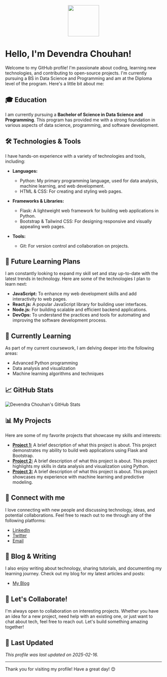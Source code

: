 <div id="header" align="center">
  <img src="https://media.giphy.com/media/M9gbBd9nbDrOTu1Mqx/giphy.gif" width="100"/>
</div>

# Hello, I'm Devendra Chouhan!

Welcome to my GitHub profile! I'm passionate about coding, learning new technologies, and contributing to open-source projects. I'm currently pursuing a BS in Data Science and Programming and am at the Diploma level of the program. Here's a little bit about me:

## 🎓 Education

I am currently pursuing a **Bachelor of Science in Data Science and Programming**. This program has provided me with a strong foundation in various aspects of data science, programming, and software development. 

## 🛠️ Technologies & Tools

I have hands-on experience with a variety of technologies and tools, including:

- **Languages:**
  - Python: My primary programming language, used for data analysis, machine learning, and web development.
  - HTML & CSS: For creating and styling web pages.
  
- **Frameworks & Libraries:**
  - Flask: A lightweight web framework for building web applications in Python.
  - Bootstrap & Tailwind CSS: For designing responsive and visually appealing web pages.
  
- **Tools:**
  - Git: For version control and collaboration on projects.

## 🚀 Future Learning Plans

I am constantly looking to expand my skill set and stay up-to-date with the latest trends in technology. Here are some of the technologies I plan to learn next:

- **JavaScript:** To enhance my web development skills and add interactivity to web pages.
- **React.js:** A popular JavaScript library for building user interfaces.
- **Node.js:** For building scalable and efficient backend applications.
- **DevOps:** To understand the practices and tools for automating and improving the software development process.

## 🌱 Currently Learning

As part of my current coursework, I am delving deeper into the following areas:

- Advanced Python programming
- Data analysis and visualization
- Machine learning algorithms and techniques

## 📈 GitHub Stats

![Devendra Chouhan's GitHub Stats](https://github-readme-stats.vercel.app/api?username=devendra-sjt&show_icons=true&theme=radical)

## 📊 My Projects

Here are some of my favorite projects that showcase my skills and interests:

- [**Project 1:**](https://github.com/devendra-sjt/project1) A brief description of what this project is about. This project demonstrates my ability to build web applications using Flask and Bootstrap.
- [**Project 2:**](https://github.com/devendra-sjt/project2) A brief description of what this project is about. This project highlights my skills in data analysis and visualization using Python.
- [**Project 3:**](https://github.com/devendra-sjt/project3) A brief description of what this project is about. This project showcases my experience with machine learning and predictive modeling.

## 🔗 Connect with me

I love connecting with new people and discussing technology, ideas, and potential collaborations. Feel free to reach out to me through any of the following platforms:

- [LinkedIn](https://www.linkedin.com/in/devendra-sjt)
- [Twitter](https://twitter.com/devendra-sjt)
- [Email](mailto:devendra.sjt@example.com)

## 📝 Blog & Writing

I also enjoy writing about technology, sharing tutorials, and documenting my learning journey. Check out my blog for my latest articles and posts:

- [My Blog](https://devendra-sjt-blog.example.com)

## 💬 Let's Collaborate!

I'm always open to collaboration on interesting projects. Whether you have an idea for a new project, need help with an existing one, or just want to chat about tech, feel free to reach out. Let's build something amazing together!

## 📅 Last Updated

*This profile was last updated on 2025-02-16.*

---

Thank you for visiting my profile! Have a great day! 😊
```` ▋
